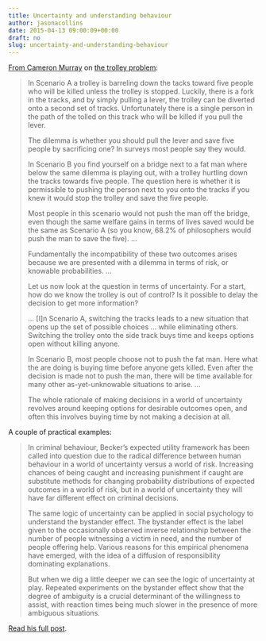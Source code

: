 ```yaml
---
title: Uncertainty and understanding behaviour
author: jasonacollins
date: 2015-04-13 09:00:09+00:00
draft: no
slug: uncertainty-and-understanding-behaviour
---
```


[From Cameron Murray](http://ckmurray.blogspot.com.au/2015/03/uncertainty-and-morality-in-dynamic.html) on [the trolley problem](http://en.wikipedia.org/wiki/Trolley_problem):

>In Scenario A a trolley is barreling down the tacks toward five people who will be killed unless the trolley is stopped. Luckily, there is a fork in the tracks, and by simply pulling a lever, the trolley can be diverted onto a second set of tracks. Unfortunately there is a single person in the path of the tolled on this track who will be killed if you pull the lever.
>
>The dilemma is whether you should pull the lever and save five people by sacrificing one? In surveys most people say they would.
>
>In Scenario B you find yourself on a bridge next to a fat man where below the same dilemma is playing out, with a trolley hurtling down the tracks towards five people. The question here is whether it is permissible to pushing the person next to you onto the tracks if you knew it would stop the trolley and save the five people.
>
>Most people in this scenario would not push the man off the bridge, even though the same welfare gains in terms of lives saved would be the same as Scenario A (so you know, 68.2% of philosophers would push the man to save the five). ...
>
>Fundamentally the incompatibility of these two outcomes arises because we are presented with a dilemma in terms of risk, or knowable probabilities. ...
>
>Let us now look at the question in terms of uncertainty. For a start, how do we know the trolley is out of control? Is it possible to delay the decision to get more information?
>
>... [I]n Scenario A, switching the tracks leads to a new situation that opens up the set of possible choices ... while eliminating others. Switching the trolley onto the side track buys time and keeps options open without killing anyone.
>
>In Scenario B, most people choose not to push the fat man. Here what the are doing is buying time before anyone gets killed. Even after the decision is made not to push the man, there will be time available for many other as-yet-unknowable situations to arise. ...
>
>The whole rationale of making decisions in a world of uncertainty revolves around keeping options for desirable outcomes open, and often this involves buying time by not making a decision at all.

A couple of practical examples:

>In criminal behaviour, Becker’s expected utility framework has been called into question due to the radical difference between human behaviour in a world of uncertainty versus a world of risk. Increasing chances of being caught and increasing punishment if caught are substitute methods for changing probability distributions of expected outcomes in a world of risk, but in a world of uncertainty they will have far different effect on criminal decisions.
>
>The same logic of uncertainty can be applied in social psychology to understand the bystander effect. The bystander effect is the label given to the occasionally observed inverse relationship between the number of people witnessing a victim in need, and the number of people offering help. Various reasons for this empirical phenomena have emerged, with the idea of a diffusion of responsibility dominating explanations.
>
>But when we dig a little deeper we can see the logic of uncertainty at play. Repeated experiments on the bystander effect show that the degree of ambiguity is a crucial determinant of the willingness to assist, with reaction times being much slower in the presence of more ambiguous situations.

[Read his full post](http://ckmurray.blogspot.com.au/2015/03/uncertainty-and-morality-in-dynamic.html).
